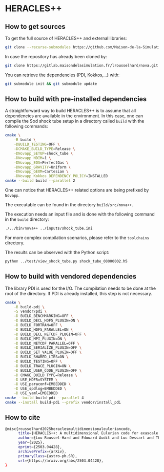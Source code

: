 # HERACLES++

## How to get sources

To get the full source of HERACLES++ and external libraries:

```bash
git clone --recurse-submodules https://github.com/Maison-de-la-Simulation/heraclespp.git
```

In case the repository has already been cloned by:

```bash
git clone https://gitlab.maisondelasimulation.fr/lrousselhard/nova.git
```

You can retrieve the dependencies (PDI, Kokkos,...) with:

```bash
git submodule init && git submodule update
```

## How to build with pre-installed dependencies

A straightforward way to build HERACLES++ is to assume that all dependencies are available in the environment. In this case, one can compile the Sod shock tube setup in a directory called `build` with the following commands:

```bash
cmake \
    -B build \
    -DBUILD_TESTING=OFF \
    -DCMAKE_BUILD_TYPE=Release \
    -DNovapp_SETUP=shock_tube \
    -DNovapp_NDIM=1 \
    -DNovapp_EOS=PerfectGas \
    -DNovapp_GRAVITY=Uniform \
    -DNovapp_GEOM=Cartesian \
    -DNovapp_Kokkos_DEPENDENCY_POLICY=INSTALLED
cmake --build build --parallel 2
```

One can notice that HERACLES++ related options are being prefixed by `Novapp`.

The executable can be found in the directory `build/src/nova++`.

The execution needs an input file and is done with the following command in the `build` directory:

```bash
./../bin/nova++ ../inputs/shock_tube.ini
```

For more complex compilation scenarios, please refer to the `toolchains` directory.

The results can be observed with the Python script:

```bash
python ../test/view_shock_tube.py shock_tube_00000002.h5
```

## How to build with vendored dependencies

The library PDI is used for the I/O. The compilation needs to be done at the root of the directory. If PDI is already installed, this step is not necessary.

```bash
cmake \
    -B build-pdi \
    -S vendor/pdi \
    -D BUILD_BENCHMARKING=OFF \
    -D BUILD_DECL_HDF5_PLUGIN=ON \
    -D BUILD_FORTRAN=OFF \
    -D BUILD_HDF5_PARALLEL=ON \
    -D BUILD_DECL_NETCDF_PLUGIN=OFF \
    -D BUILD_MPI_PLUGIN=ON \
    -D BUILD_NETCDF_PARALLEL=OFF \
    -D BUILD_SERIALIZE_PLUGIN=OFF \
    -D BUILD_SET_VALUE_PLUGIN=OFF \
    -D BUILD_SHARED_LIBS=ON \
    -D BUILD_TESTING=OFF \
    -D BUILD_TRACE_PLUGIN=ON \
    -D BUILD_USER_CODE_PLUGIN=OFF \
    -D CMAKE_BUILD_TYPE=Release \
    -D USE_HDF5=SYSTEM \
    -D USE_paraconf=EMBEDDED \
    -D USE_spdlog=EMBEDDED \
    -D USE_yaml=EMBEDDED
cmake --build build-pdi --parallel 4
cmake --install build-pdi --prefix vendor/install_pdi
```

## How to cite

```bash
@misc{rousselhard2025heraclesmultidimensionaleuleriancode,
      title={HERACLES++: A multidimensional Eulerian code for exascale computing},
      author={Lou Roussel-Hard and Edouard Audit and Luc Dessart and Thomas Padioleau and Yushan Wang},
      year={2025},
      eprint={2503.04428},
      archivePrefix={arXiv},
      primaryClass={astro-ph.SR},
      url={https://arxiv.org/abs/2503.04428},
}
```

